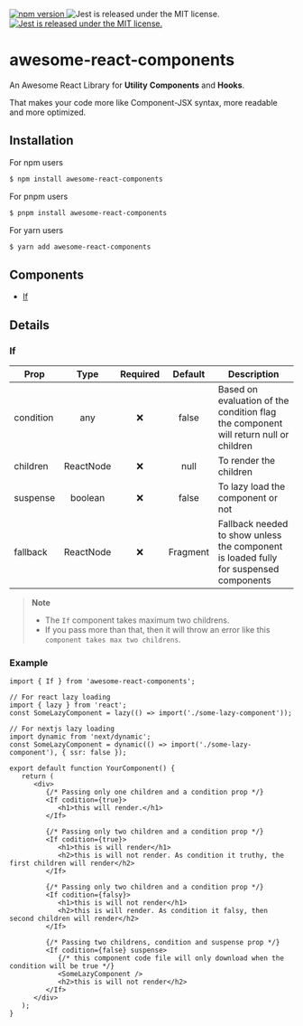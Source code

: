 <p align="left">
  <a href="https://badge.fury.io/js/bang-button">
    <img src="https://badge.fury.io/js/bang-button.svg" alt="npm version">
  </a>
    <img src="https://img.shields.io/badge/Licence-MIT-success" alt="Jest is released under the MIT license." />
  <a href="https://github.com/Ashish-simplecoder/bang-button/actions/workflows/main.yml">
    <img src="https://img.shields.io/github/actions/workflow/status/Ashish-simpleCoder/bang-button/main.yml?label=CI&logo=GitHub" alt="Jest is released under the MIT license." />
  </a>
</p>

# awesome-react-components

An Awesome React Library for **Utility** **Components** and **Hooks**.

That makes your code more like Component-JSX syntax, more readable and more optimized.

## Installation

For npm users

```bash
$ npm install awesome-react-components
```

For pnpm users

```bash
$ pnpm install awesome-react-components
```

For yarn users

```bash
$ yarn add awesome-react-components
```

## Components

-  [If](#if)

## Details

### If

| Prop      |   Type    | Required | Default  | Description                                                                           |
| --------- | :-------: | :------: | :------: | ------------------------------------------------------------------------------------- |
| condition |    any    |    ❌    |  false   | Based on evaluation of the condition flag the component will return null or children  |
| children  | ReactNode |    ❌    |   null   | To render the children                                                                |
| suspense  |  boolean  |    ❌    |  false   | To lazy load the component or not                                                     |
| fallback  | ReactNode |    ❌    | Fragment | Fallback needed to show unless the component is loaded fully for suspensed components |

> **Note**
>
> -  The `If` component takes maximum two childrens.
> -  If you pass more than that, then it will throw an error like this `component takes max two childrens`.

### Example

```tsx
import { If } from 'awesome-react-components';

// For react lazy loading
import { lazy } from 'react';
const SomeLazyComponent = lazy(() => import('./some-lazy-component'));

// For nextjs lazy loading
import dynamic from 'next/dynamic';
const SomeLazyComponent = dynamic(() => import('./some-lazy-component'), { ssr: false });

export default function YourComponent() {
   return (
      <div>
         {/* Passing only one children and a condition prop */}
         <If codition={true}>
            <h1>this will render.</h1>
         </If>

         {/* Passing only two children and a condition prop */}
         <If codition={true}>
            <h1>this is will render</h1>
            <h2>this is will not render. As condition it truthy, the first children will render</h2>
         </If>

         {/* Passing only two children and a condition prop */}
         <If codition={falsy}>
            <h1>this is will not render</h1>
            <h2>this is will render. As condition it falsy, then second children will render</h2>
         </If>

         {/* Passing two childrens, condition and suspense prop */}
         <If codition={false} suspense>
            {/* this component code file will only download when the condition will be true */}
            <SomeLazyComponent />
            <h2>this is will not render</h2>
         </If>
      </div>
   );
}
```

